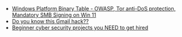 - [Windows Platform Binary Table - OWASP, Tor anti-DoS protection, Mandatory SMB Signing on Win 11](https://youtu.be/SdTqXGXDM4c)
- [Do you know this Gmail hack??](https://www.youtube.com/shorts/NPmQRQM5Ehk)
- [Beginner cyber security projects you NEED to get hired](https://youtu.be/LFlsDm8w36A)
